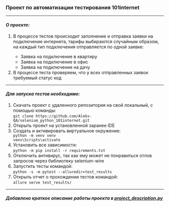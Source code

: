 <h3 tabindex="-1" dir="auto">Проект по автоматизации тестирования 101internet</h3>
<hr>
<h4 dir="auto"><em>О проекте:</em></h4>
<ol>
<li dir="auto">В процессе тестов происходит заполнение и отправка заявки на подключение интернета, тарифы выбираются случайным образом, на каждый тип подключения отправляется по одной заявке:</li>
  <ul dir="auto">
    <li>Заявка на подключение в квартиру</li>
    <li>Заявка на подключение в офис</li>
    <li>Заявка на подключение на дачу</li>
  </ul>
<li dir="auto">В процессе теста проверяем, что у всех отправленных заявок требуемый статус код</li>
</ol>
<hr>

<h4 dir="auto"><em>Для запуска тестов необходимо:</em></h4>
<ol>
  <li>Скачать проект с удаленного репозитория на свой локальный, с помощью команды:<br>
    <code>git clone https://github.com/Aleks-QA/selenium_python_101internet.git</code></li>
  
  <li>Открыть проект на установленной заранее IDE</li>
  
  <li>Создать и активировать виртуальное окружение:</li>
    <code>python -m venv venv</code></li><br>
    <code>venv\Scripts\activate</code></li>
    
  <li>Установить все зависимости: <br>
  <code>python -m pip install -r requirements.txt</code> 
    
  <li>Отключить антивирус, так как ему может не понравиться отлов запросов через библиотеку selenium-wire</li>
  
  <li>Запустить тесты командой:<br><code>python -s -m pytest --alluredir=test_results</code> </li>
  
  <li>Открыть отчет о прохождении тестов командой:<br>
    <code>allure serve test_results/ </code></li>
</ol>

<hr>

<h5>Добавлено краткое описание работы проекта в <a href="https://github.com/Aleks-QA/selenium_python_101internet/blob/main/project_description.py" target="_blank">project_description.py</a></h5>

